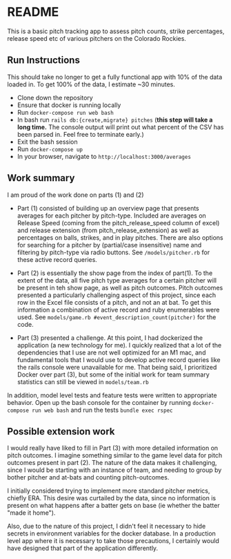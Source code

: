 # README

This is a basic pitch tracking app to assess pitch counts, strike percentages, release speed etc of various pitchers on the Colorado Rockies. 

## Run Instructions 
This should take no longer to get a fully functional app with 10% of the data loaded in. To get 100% of the data, I estimate ~30 minutes. 
 - Clone down the repository 
 - Ensure that docker is running locally
 - Run `docker-compose run web bash`
 - In bash run `rails db:{create,migrate} pitches` (**this step will take a long time.** The console output will print out what percent of the CSV has been parsed in. Feel free to terminate early.)
 - Exit the bash session
 - Run `docker-compose up`
 - In your browser, navigate to `http://localhost:3000/averages`

## Work summary 
I am proud of the work done on parts (1) and (2)

- Part (1) consisted of building up an overview page that presents averages for each pitcher by pitch-type. Included are averages on Release Speed (coming from the pitch_release_speed column of excel) and release extension (from pitch_release_extension) as well as percentages on balls, strikes, and in play pitches. There are also options for searching for a pitcher by (partial/case insensitive) name and filtering by pitch-type via radio buttons. See `/models/pitcher.rb` for these active record queries. 

- Part (2) is essentially the show page from the index of part(1). To the extent of the data, all five pitch type averages for a certain pitcher will be present in teh show page, as well as pitch outcomes. Pitch outcomes presented a particularly challenging aspect of this project, since each row in the Excel file consists of a pitch, and not an at bat. To get this information a combination of active record and ruby enumerables were used. See `models/game.rb #event_description_count(pitcher)` for the code. 

- Part (3) presented a challenge. At this point, I had dockerized the application (a new technology for me). I quickly realized that a lot of the dependencies that I use are not well optimized for an M1 mac, and fundamental tools that I would use to develop active record queries like the rails console were unavailable for me. That being said, I prioritized Docker over part (3), but some of the initial work for team summary statistics can still be viewed in `models/team.rb`

In addition, model level tests and feature tests were written to appropriate behavior. Open up the bash console for the container by running 
`docker-compose run web bash`
and run the tests 
`bundle exec rspec`

## Possible extension work 

I would really have liked to fill in Part (3) with more detailed information on pitch outcomes. I imagine something similar to the game level data for pitch outcomes present in part (2). The nature of the data makes it challenging, since I would be starting with an instance of team, and needing to group by bother pitcher and at-bats and counting pitch-outcomes.

I initially considered trying to implement more standard pitcher metrics, chiefly ERA. This desire was curtailed by the data, since no information is present on what happens after a batter gets on base (ie whether the batter "made it home"). 

Also, due to the nature of this project, I didn't feel it necessary to hide secrets in environment variables for the docker database. In a production level app where it is necessary to take those precautions, I certainly would have designed that part of the application differently. 